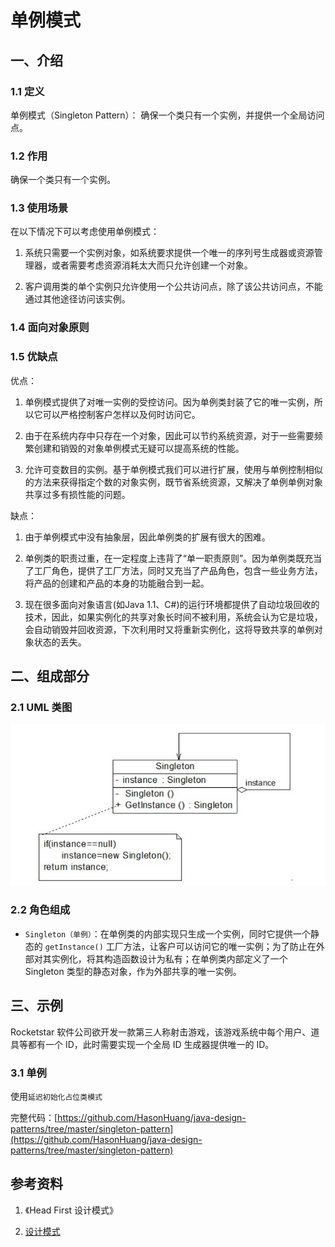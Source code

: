 # 单例模式

## 一、介绍

### 1.1 定义

单例模式（Singleton Pattern）： 确保一个类只有一个实例，并提供一个全局访问点。

### 1.2 作用

确保一个类只有一个实例。

### 1.3 使用场景

在以下情况下可以考虑使用单例模式：

1. 系统只需要一个实例对象，如系统要求提供一个唯一的序列号生成器或资源管理器，或者需要考虑资源消耗太大而只允许创建一个对象。

2. 客户调用类的单个实例只允许使用一个公共访问点，除了该公共访问点，不能通过其他途径访问该实例。

### 1.4 面向对象原则

### 1.5 优缺点

优点：

1. 单例模式提供了对唯一实例的受控访问。因为单例类封装了它的唯一实例，所以它可以严格控制客户怎样以及何时访问它。

2. 由于在系统内存中只存在一个对象，因此可以节约系统资源，对于一些需要频繁创建和销毁的对象单例模式无疑可以提高系统的性能。

3. 允许可变数目的实例。基于单例模式我们可以进行扩展，使用与单例控制相似的方法来获得指定个数的对象实例，既节省系统资源，又解决了单例单例对象共享过多有损性能的问题。

缺点：

1. 由于单例模式中没有抽象层，因此单例类的扩展有很大的困难。

2. 单例类的职责过重，在一定程度上违背了“单一职责原则”。因为单例类既充当了工厂角色，提供了工厂方法，同时又充当了产品角色，包含一些业务方法，将产品的创建和产品的本身的功能融合到一起。

3. 现在很多面向对象语言(如Java 1.1、C#)的运行环境都提供了自动垃圾回收的技术，因此，如果实例化的共享对象长时间不被利用，系统会认为它是垃圾，会自动销毁并回收资源，下次利用时又将重新实例化，这将导致共享的单例对象状态的丢失。

## 二、组成部分

### 2.1 UML 类图

![1546442490802](../images/1546442490802.png)

### 2.2 角色组成

- `Singleton（单例）`：在单例类的内部实现只生成一个实例，同时它提供一个静态的 `getInstance()` 工厂方法，让客户可以访问它的唯一实例；为了防止在外部对其实例化，将其构造函数设计为私有；在单例类内部定义了一个 Singleton 类型的静态对象，作为外部共享的唯一实例。

## 三、示例

Rocketstar 软件公司欲开发一款第三人称射击游戏，该游戏系统中每个用户、道具等都有一个 ID，此时需要实现一个全局 ID 生成器提供唯一的 ID。

### 3.1 单例

使用`延迟初始化占位类模式`

完整代码：[https://github.com/HasonHuang/java-design-patterns/tree/master/singleton-pattern](https://github.com/HasonHuang/java-design-patterns/tree/master/singleton-pattern)

## 参考资料

1. 《Head First 设计模式》

2. [设计模式](http://gof.quanke.name/)